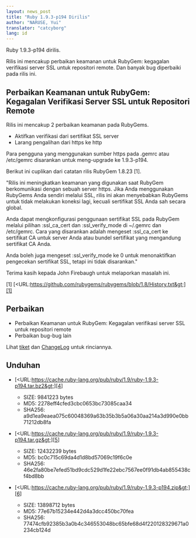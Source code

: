 ```yaml
---
layout: news_post
title: "Ruby 1.9.3-p194 Dirilis"
author: "NARUSE, Yui"
translator: "catcyborg"
lang: id
---
```


Ruby 1.9.3-p194 dirilis.

Rilis ini mencakup perbaikan keamanan untuk RubyGem: kegagalan verifikasi server SSL
untuk repositori remote. Dan banyak bug diperbaiki pada rilis ini.

## Perbaikan Keamanan untuk RubyGem: Kegagalan Verifikasi Server SSL untuk Repositori Remote

Rilis ini mencakup 2 perbaikan keamanan pada RubyGems.

* Aktifkan verifikasi dari sertifikat SSL server
* Larang pengalihan dari https ke http

Para pengguna yang menggunakan sumber https pada .gemrc atau /etc/gemrc disarankan
untuk meng-upgrade ke 1.9.3-p194.

Berikut ini cuplikan dari catatan rilis RubyGem 1.8.23 \[1\].

\"Rilis ini meningkatkan keamanan yang digunakan saat RubyGem berkomunikasi dengan
sebuah server https. Jika Anda menggunakan RubyGems Anda sendiri melalui SSL, rilis ini
akan menyebabkan RubyGems untuk tidak melakukan koneksi lagi, kecuali sertifikat SSL
Anda sah secara global.

Anda dapat mengkonfigurasi penggunaan sertifikat SSL pada RubyGem melalui pilihan
:ssl\_ca\_cert dan :ssl\_verify\_mode di ~/.gemrc dan
/etc/gemrc. Cara yang disarankan adalah mengeset :ssl\_ca\_cert ke sertifikat CA
untuk server Anda atau bundel sertifikat yang mengandung sertifikat CA Anda.

Anda boleh juga mengeset :ssl\_verify\_mode ke 0 untuk menonaktifkan pengecekan
sertifikat SSL, tetapi ini tidak disarankan.\"

Terima kasih kepada John Firebaugh untuk melaporkan masalah ini.

\[1\]
[&lt;URL:https://github.com/rubygems/rubygems/blob/1.8/History.txt&gt;][1]

## Perbaikan

* Perbaikan Keamanan untuk RubyGem: Kegagalan verifikasi server SSL untuk repositori
  remote
* Perbaikan bug-bug lain

Lihat [tiket][2] dan [ChangeLog][3] untuk rinciannya.

## Unduhan

* [&lt;URL:https://cache.ruby-lang.org/pub/ruby/1.9/ruby-1.9.3-p194.tar.bz2&gt;][4]
  * SIZE: 9841223 bytes
  * MD5: 2278eff4cfed3cbc0653bc73085caa34
  * SHA256: a9d1ea9eaea075c60048369a63b35b3b5a06a30aa214a3d990e0bb71212db8fa

* [&lt;URL:https://cache.ruby-lang.org/pub/ruby/1.9/ruby-1.9.3-p194.tar.gz&gt;][5]
  * SIZE: 12432239 bytes
  * MD5: bc0c715c69da4d1d8bd57069c19f6c0e
  * SHA256: 46e2fa80be7efed51bd9cdc529d1fe22ebc7567ee0f91db4ab855438cf4bd8bb

* [&lt;URL:https://cache.ruby-lang.org/pub/ruby/1.9/ruby-1.9.3-p194.zip&gt;][6]
  * SIZE: 13898712 bytes
  * MD5: 77e67b15234e442d4a3dcc450bc70fea
  * SHA256: 77474cfb92385b3a0b4c346553048bc65bfe68d4f220128329671a0234cb124d



[1]: https://github.com/rubygems/rubygems/blob/1.8/History.txt
[2]: https://bugs.ruby-lang.org/projects/ruby-193/issues?set_filter=1&amp;status_id=5
[3]: https://svn.ruby-lang.org/repos/ruby/tags/v1_9_3_194/ChangeLog
[4]: https://cache.ruby-lang.org/pub/ruby/1.9/ruby-1.9.3-p194.tar.bz2
[5]: https://cache.ruby-lang.org/pub/ruby/1.9/ruby-1.9.3-p194.tar.gz
[6]: https://cache.ruby-lang.org/pub/ruby/1.9/ruby-1.9.3-p194.zip
